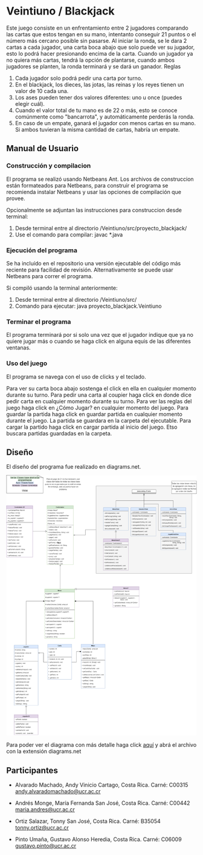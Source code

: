 # Veintiuno / Blackjack

Este juego consiste en un enfrentamiento entre 2 jugadores comparando las cartas que estos tengan en
su mano, intentanto conseguir 21 puntos o el número más cercano posible sin pasarse. Al iniciar
la ronda, se le dara 2 cartas a cada jugador, una carta boca abajo que solo puede ver su jugador,
esto lo podrá hacer presionando encima de la carta. Cuando un jugador ya no quiera más cartas,
tendrá la opción de plantarse, cuando ambos jugadores se planten, la ronda terminará y se
dará un ganador.
Reglas
1. Cada jugador solo podrá pedir una carta por turno.
2. En el blackjack, los dieces, las jotas, las reinas y los reyes tienen un valor de 10 cada una.
3. Los ases pueden tener dos valores diferentes: uno u once (puedes elegir cuál).
4. Cuando el valor total de tu mano es de 22 o más, esto se conoce comúnmente como "bancarrota", y automáticamente perderás la ronda.
5. En caso de un empate, ganará el jugador con menos cartas en su mano. Si ambos tuvieran la misma cantidad de cartas, habría un empate.

## Manual de Usuario

### Construcción y compilacion
El programa se realizó usando Netbeans Ant. Los archivos de construccion están formateados para Netbeans, para construir el programa se recomienda instalar Netbeans y usar las opciones de compilación que provee.

Opcionalmente se adjuntan las instrucciones para construccion desde terminal:
1. Desde terminal entre al directorio /Veintiuno/src/proyecto_blackjack/
2. Use el comando para compilar: javac *.java

### Ejecución del programa
Se ha incluído en el repositorio una versión ejecutable del código más reciente para facilidad de revisión. Alternativamente se puede usar Netbeans para correr el programa.

Si compiló usando la terminal anteriormente:
1. Desde terminal entre al directorio /Veintiuno/src/ 
2. Comando para ejecutar: java proyecto_blackjack.Veintiuno

### Terminar el programa
El programa terminará por si solo una vez que el jugador indique que ya no quiere jugar más o cuando se haga click en alguna equis de las diferentes ventanas.

### Uso del juego
El programa se navega con el uso de clicks y el teclado.

Para ver su carta boca abajo sostenga el click en ella en cualquier momento durante su turno.
Para pedir una carta al coupier haga click en donde dice pedir carta en cualquier momento durante su turno.
Para ver las reglas del juego haga click en ¿Cómo Jugar? en cualquier momento del juego.
Para guardar la partida haga click en guardar partida en cualquier momento durante el juego. La partida se guardara en la carpeta del ejecutable.
Para cargar la partido haga click en cargar partida al inicio del juego. Etso buscara partidas guardadas en la carpeta.

## Diseño
El diseño del programa fue realizado en diagrams.net. 

![Diagrama UML](https://github.com/mafe-andres/Veintiuno/blob/main/MARDA/img/Diagrama%20Marda.png)

Para poder ver el diagrama con más detalle haga click [aquí](https://drive.google.com/file/d/1VF_9fuAJ-BAckBGJ2vugzKBjVYAd620Y/view?usp=sharing) y abrá el archivo con la extensión diagrams.net

## Participantes

- Alvarado Machado, Andy Vinicio
Cartago, Costa Rica. 
Carné: C00315
andy.alvaradomachado@ucr.ac.cr

- Andrés Monge, María Fernanda
San José, Costa Rica. 
Carné: C00442
maria.andres@ucr.ac.cr

- Ortiz Salazar, Tonny
San José, Costa Rica. 
Carné: B35054
tonny.ortiz@ucr.ac.cr

- Pinto Umaña, Gustavo Alonso
Heredia, Costa Rica. 
Carné: C06009
gustavo.pinto@ucr.ac.cr

